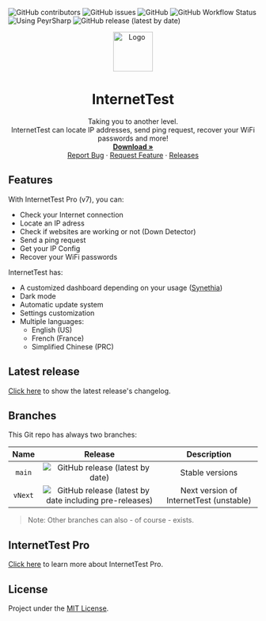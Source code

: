 ![GitHub contributors](https://img.shields.io/github/contributors/Leo-Corporation/LABS-ExperimentalConsole)
![GitHub issues](https://img.shields.io/github/issues/Leo-Corporation/InternetTest)
![GitHub](https://img.shields.io/github/license/Leo-Corporation/InternetTest)
![GitHub Workflow Status](https://img.shields.io/github/actions/workflow/status/Leo-Corporation/InternetTest/dotnet-core-desktop.yml?branch=main)
![Using PeyrSharp](https://img.shields.io/badge/using-PeyrSharp-DD00FF?logo=nuget)
![GitHub release (latest by date)](https://img.shields.io/github/v/release/Leo-Corporation/InternetTest)
<br />
<p align="center">
  <a href="https://github.com/Leo-Corporation/InternetTest">
    <img src=".github/images/logo.png" alt="Logo" width="80" height="80">
  </a>

  <h1 align="center">InternetTest</h3>

  <p align="center">
    Taking you to another level.<br /> InternetTest can locate IP addresses, send ping request, recover your WiFi passwords and more!
    <br />
    <a href="https://tinyurl.com/DownloadITP7"><strong>Download »</strong></a>
    <br />
    <a href="https://github.com/Leo-Corporation/InternetTest/issues/new?assignees=&labels=bug&template=bug-report.yml&title=%5BBug%5D+">Report Bug</a>
    ·
    <a href="https://github.com/Leo-Corporation/InternetTest/issues/new?assignees=&labels=enhancement&template=feature-request.yml&title=%5BEnhancement%5D+">Request Feature</a>
    ·
    <a href="https://github.com/Leo-Corporation/InternetTest/releases">Releases</a>

  </p>
</p>

## Features
With InternetTest Pro (v7), you can:

* Check your Internet connection
* Locate an IP adress
* Check if websites are working or not (Down Detector)
* Send a ping request
* Get your IP Config
* Recover your WiFi passwords

InternetTest has:
* A customized dashboard depending on your usage ([Synethia](https://github.com/Leo-Corporation/Synethia))
* Dark mode
* Automatic update system
* Settings customization
* Multiple languages:
  * English (US)
  * French (France)
  * Simplified Chinese (PRC)

## Latest release
[Click here](https://github.com/Leo-Corporation/InternetTest/releases) to show the latest release's changelog.

## Branches
This Git repo has always two branches:

| Name | Release | Description |
| :--: | :-----: | :---------: |
| `main` | ![GitHub release (latest by date)](https://img.shields.io/github/v/release/Leo-Corporation/InternetTest) | Stable versions |
| `vNext` | ![GitHub release (latest by date including pre-releases)](https://img.shields.io/github/v/release/Leo-Corporation/InternetTest?include_prereleases) | Next version of InternetTest (unstable) |

> Note: Other branches can also - of course - exists.

## InternetTest Pro
[Click here](https://blog.leocorporation.dev/2022/08/introducing-internettest-pro/) to learn more about InternetTest Pro.

## License
Project under the [MIT License](https://github.com/Leo-Corporation/InternetTest/blob/main/LICENSE).
